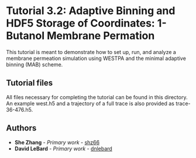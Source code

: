 # Tutorial 3.2: Adaptive Binning and HDF5 Storage of Coordinates: 1-Butanol Membrane Permation
This tutorial is meant to demonstrate how to set up, run, and analyze a membrane permeation simulation using WESTPA and the minimal adaptive binning (MAB) scheme.

## Tutorial files

All files necessary for completing the tutorial can be found in this directory.
An example west.h5 and a trajectory of a full trace is also provided as trace-36-476.h5.

## Authors

* **She Zhang** - *Primary work* - [shz66](https://github.com/shz66)
* **David LeBard** - *Primary work* - [dnlebard](https://github.com/dnlebard)
